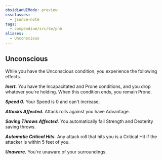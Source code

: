 ```yaml
---
obsidianUIMode: preview
cssclasses:
  - json5e-note
tags:
  - compendium/src/5e/phb
aliases:
  - Unconscious
---
```

## Unconscious

While you have the Unconscious condition, you experience the following effects.

***Inert.*** You have the Incapacitated and Prone conditions, and you drop whatever you're holding. When this condition ends, you remain Prone.

***Speed 0.*** Your Speed is 0 and can't increase.

***Attacks Affected.*** Attack rolls against you have Advantage.

***Saving Throws Affected.*** You automatically fail Strength and Dexterity saving throws.

***Automatic Critical Hits.*** Any attack roll that hits you is a Critical Hit if the attacker is within 5 feet of you.

***Unaware.*** You're unaware of your surroundings.